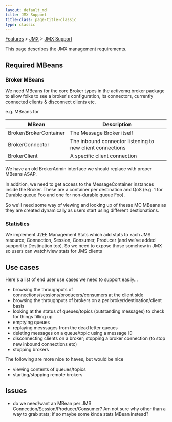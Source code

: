 ```yaml
---
layout: default_md
title: JMX Support 
title-class: page-title-classic
type: classic
---
```


[Features](features) > [JMX](jmx) > [JMX Support](jmx-support)


This page describes the JMX management requirements.

Required MBeans
---------------

### Broker MBeans

We need MBeans for the core Broker types in the activemq.broker package to allow folks to see a broker's configuration, its connectors, currently connected clients & disconnect clients etc.

e.g. MBeans for

MBean|Description
---|---
Broker/BrokerContainer|The Message Broker itself
BrokerConnector|The inbound connector listening to new client connections
BrokerClient|A specific client connection

We have an old BrokerAdmin interface we should replace with proper MBeans ASAP.

In addition, we need to get access to the MessageContainer instances inside the Broker. These are a container per destination and QoS (e.g. 1 for Durable queue Foo and one for non-durable queue Foo).

So we'll need some way of viewing and looking up of thesse MC MBeans as they are created dynamically as users start using different destionations.

### Statistics

We implement J2EE Management Stats which add stats to each JMS resource; Connection, Session, Consumer, Producer (and we've added support to Destination too). So we need to expose those somehow in JMX so users can watch/view stats for JMS clients

Use cases
---------

Here's a list of end user use cases we need to support easily...

*   browsing the throughputs of connections/sessions/producers/consumers at the client side
*   browsing the throughputs of brokers on a per broker/destination/client basis
*   looking at the status of queues/topics (outstanding messages) to check for things filling up
*   emptying queues
*   replaying messsages from the dead letter queues
*   deleting messages on a queue/topic using a message ID
*   disconnecting clients on a broker; stopping a broker connection (to stop new inbound connections etc)
*   stopping brokers

The following are more nice to haves, but would be nice

*   viewing contents of queues/topics
*   starting/stopping remote brokers

Issues
------

*   do we need/want an MBean per JMS Connection/Session/Producer/Consumer? Am not sure why other than a way to grab stats; if so maybe some kinda stats MBean instead?

